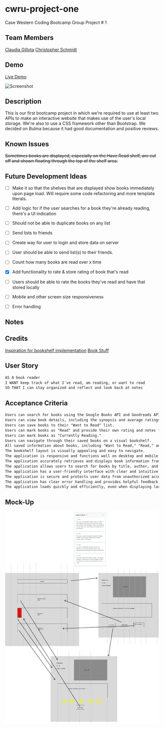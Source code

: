 # cwru-project-one

Case Western Coding Bootcamp Group Project # 1

## Team Members
[Claudia Gillota](https://github.com/cgillota)
[Christopher Schmidt](https://github.com/cschmidt216)

## Demo

[Live Demo](https://codemodeactivate.github.io/book-it/)

![Screenshot](./assets/img/screenshot.gif)

## Description
This is our first bootcamp project in which we're required to use at least two APIs to make an interactive website that makes use of the user's local storage. We're also to use a CSS framework other than Bootstrap. We decided on Bulma because it had good documentation and positive reviews.

## Known Issues
~~Sometimes books are displayed, especially on the Have Read shelf, are cut off and shown floating through the top of the shelf area.~~

## Future Development Ideas
- [ ] Make it so that the shelves that are displayed show books immediately upon page load. Will require some code refactoring and more template literals.
- [ ] Add logic for if the user searches for a book they're already reading, there's a UI indication
- [ ] Should not be able to duplicate books on any list
- [ ] Send lists to friends
- [ ] Create way for user to login and store data on server
- [ ] User should be able to send list(s) to their friends.
- [ ] Count how many books are read over x time
- [X] Add functionality to rate & store rating of book that's read
- [ ] Users should be able to rate the books they've read and have that stored locally
- [ ] Mobile and other screen size responsiveness
- [ ] Error handling


## Notes


## Credits
[Inspiration for bookshelf implementation](https://www.codeply.com/go/bp/7h2JKXv40U)
[Book Stuff](https://css-tricks.com/snippets/css/truncate-string-with-ellipsis/)

## User Story

```md
AS A book reader
I WANT keep track of what I've read, am reading, or want to read
SO THAT I can stay organized and reflect and look back at notes
```

## Acceptance Criteria

```md
Users can search for books using the Google Books API and Goodreads API.
Users can view book details, including the synopsis and average ratings, for each search result.
Users can save books to their "Want to Read" list.
Users can mark books as "Read" and provide their own rating and notes for each book.
Users can mark books as "Currently Reading."
Users can navigate through their saved books on a visual bookshelf.
All saved information about books, including "Want to Read," "Read," and "Currently Reading" statuses, ratings, and notes, is stored locally using local storage.
The bookshelf layout is visually appealing and easy to navigate.
The application is responsive and functions well on desktop and mobile devices.
The application accurately retrieves and displays book information from both the Google Books API and Goodreads API.
The application allows users to search for books by title, author, and ISBN.
The application has a user-friendly interface with clear and intuitive controls.
The application is secure and protects user data from unauthorized access or modification.
The application has clear error handling and provides helpful feedback to users if any errors occur.
The application loads quickly and efficiently, even when displaying large numbers of books on the bookshelf.

```

## Mock-Up
![Rough Wireframe](./assets/img/rough-mock-up.png)
